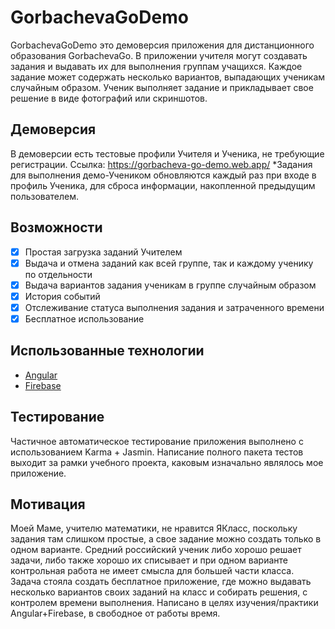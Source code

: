 # GorbachevaGoDemo

GorbachevaGoDemo это демоверсия приложения для дистанционного образования GorbachevaGo. В приложении учителя могут создавать задания и выдавать их для выполнения группам учащихся. Каждое задание может содержать несколько вариантов, выпадающих ученикам случайным образом. Ученик выполняет задание и прикладывает свое решение в виде фотографий или скриншотов.

## Демоверсия

В демоверсии есть тестовые профили Учителя и Ученика, не требующие регистрации.
Ссылка: https://gorbacheva-go-demo.web.app/
*Задания для выполнения демо-Учеником обновляются каждый раз при входе в профиль Ученика, для сброса информации, накопленной предыдущим пользователем.

## Возможности

- [x] Простая загрузка заданий Учителем
- [x] Выдача и отмена заданий как всей группе, так и каждому ученику по отдельности
- [x] Выдача вариантов задания ученикам в группе случайным образом
- [x] История событий
- [x] Отслеживание статуса выполнения задания и затраченного времени
- [x] Бесплатное использование

## Использованные технологии

- [Angular](https://github.com/angular/angular-cli)
- [Firebase](https://firebase.google.com/)

## Тестирование

Частичное автоматическое тестирование приложения выполнено с использованием Karma + Jasmin. Написание полного пакета тестов выходит за рамки учебного проекта, каковым изначально являлось мое приложение.

## Мотивация

Моей Маме, учителю математики, не нравится ЯКласс, поскольку задания там слишком простые, а свое задание можно создать только в одном варианте. Средний российский ученик либо хорошо решает задачи, либо также хорошо их списывает и при одном варианте контрольная работа не имеет смысла для большей части класса. Задача стояла создать бесплатное приложение, где можно выдавать несколько вариантов своих заданий на класс и собирать решения, с контролем времени выполнения.
Написано в целях изучения/практики Angular+Firebase, в свободное от работы время.
